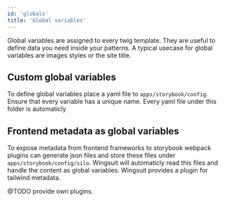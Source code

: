 ```yaml
---
id: 'globals'
title: 'Global variables'
---
```

Global variables are assigned to every twig template. They are useful to define data you need inside your patterns. A typical usecase for global variables are images styles or the site title.  

## Custom global variables
To define global variables place a yaml file to `apps/storybook/config`. Ensure that every variable has a unique name. Every yaml file under this folder is automaticly

## Frontend metadata as global variables
To expose metadata from frontend frameworks to storybook webpack plugins can generate json files and store these files under `apps/storybook/config/silo`. Wingsuit will automaticly read this files and handle the content as global variables. 
Wingsuit provides a plugin for tailwind metadata.

@TODO provide own plugins. 